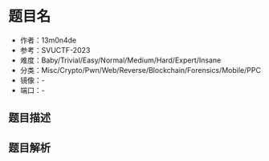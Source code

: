 # 题目名

- 作者：13m0n4de
- 参考：SVUCTF-2023
- 难度：Baby/Trivial/Easy/Normal/Medium/Hard/Expert/Insane
- 分类：Misc/Crypto/Pwn/Web/Reverse/Blockchain/Forensics/Mobile/PPC
- 镜像：-
- 端口：-

## 题目描述

<description>

## 题目解析

<analysis>
